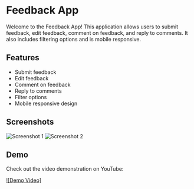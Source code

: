 # Feedback App

Welcome to the Feedback App! This application allows users to submit feedback, edit feedback, comment on feedback, and reply to comments. It also includes filtering options and is mobile responsive.

## Features

- Submit feedback
- Edit feedback
- Comment on feedback
- Reply to comments
- Filter options
- Mobile responsive design

## Screenshots

![Screenshot 1](/path/to/screenshot1.png)
![Screenshot 2](/path/to/screenshot2.png)

## Demo

Check out the video demonstration on YouTube:

[![Demo Video]](https://www.youtube.com/watch?v=BWZ8vCWLkrQ)


